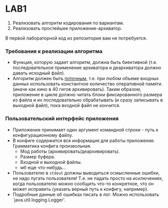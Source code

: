 # LAB1

1. Реализовать алгоритм кодирования по вариантам.
2. Реализовать простейшее приложение-архиватор.

В первой лабораторной код из репозитория вам не потребуется.


### Требования к реализации алгоритма

- Функция, которую задает алгоритм, должна быть биективной 
(т.е. последовательное применение архиватора и деархиватора должно давать исходный файл).
- Алгоритм должен быть 
[поточным](https://ru.wikipedia.org/wiki/%D0%9F%D0%BE%D1%82%D0%BE%D1%87%D0%BD%D1%8B%D0%B9_%D0%B0%D0%BB%D0%B3%D0%BE%D1%80%D0%B8%D1%82%D0%BC),
т.е. при любом объеме входных данных использовать константное количество оперативной памяти.
(иначе как кино в 40 гигов архивировать).
Таким образом, приложение в цикле должно читать блоки фиксированного размера из файла и 
их последовательно обрабатывать (и сразу записывать в выходной файл), 
пока входной файл не кончится.


### Пользовательский интерфейс приложения

- Приложение принимает один аргумент командной строки - путь к конфигурационному файлу.
- В конфиге содержится вся информация для работы приложения. Грамматика конфига произвольная.
    - Мод работы (архивировать/деархивировать).
    - Размер буфера.
    - Входной и выходной файлы.
    - мб еще что-нибудь...
- Пользователю в `stdout` должны выводиться осмысленные ошибки, не надо пугать пользователя! 
  Т.е. не падать просто на исключениях, когда пользователю можно сообщить что-то конкретное, что он может исправить
  (указать верный путь к конфигу, например).
- Подробные данные об ошибках писать в лог. Можно использовать `java.util.logging.Logger'.
